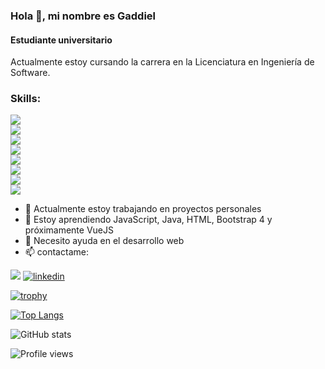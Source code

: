 ### Hola 👋, mi nombre es Gaddiel
#### Estudiante universitario


Actualmente estoy cursando la carrera en la Licenciatura en Ingeniería de Software.

<div>
  <h3>Skills:</h3>
  <div>
    <img src="https://img.shields.io/badge/java-Intermedio-black?style=for-the-badge&logo=java" /> 
  </div>
  <div>
    <img src="https://img.shields.io/badge/javascript-basico-black?style=for-the-badge&logo=javascript" />
  </div>
  <div>
    <img src="https://img.shields.io/badge/bootstrap4-basico-black?style=for-the-badge&logo=bootstrap" /> 
  </div>
  <div>
    <img src="https://img.shields.io/badge/html5-basico-black?style=for-the-badge&logo=html5" /> 
  </div>
  <div>
    <img src="https://img.shields.io/badge/linux-basico-black?style=for-the-badge&logo=linux" />
  </div>
  <div>
    <img src="https://img.shields.io/badge/Ubuntu-basico-black?style=for-the-badge&logo=ubuntu" />
  </div>
  <div>
    <img src='https://img.shields.io/badge/spring_boot-basico-black?style=for-the-badge&logo=spring' />
  </div>
  <div>
    <img src='https://img.shields.io/badge/docker-basico-black?style=for-the-badge&logo=docker' />
  </div>
  
</div>
  

- 🔭 Actualmente estoy trabajando en proyectos personales 
- 🌱 Estoy aprendiendo JavaScript, Java, HTML, Bootstrap 4 y próximamente VueJS 
- 🤔 Necesito ayuda en el desarrollo web 
- 📫 contactame:


<img src='https://img.shields.io/badge/gmail-gaddielgomez15@gmail.com-red?style=for-the-badge&logo=gmail' > [<img src='https://img.shields.io/badge/Linkedin-Gaddiel%20G%C3%B3mez%20Jim%C3%A9nez-blue?style=for-the-badge&logo=linkedin' alt='linkedin' >](https://www.linkedin.com/in/gaddiel-gómez-jiménez-b66093196/)    

[![trophy](https://github-profile-trophy.vercel.app/?username=gadd-gj)](https://github.com/ryo-ma/github-profile-trophy)

[![Top Langs](https://github-readme-stats.vercel.app/api/top-langs/?username=gadd-gj)](https://github.com/anuraghazra/github-readme-stats)

![GitHub stats](https://github-readme-stats.vercel.app/api?username=gadd-gj&show_icons=true&count_private=true)  

![Profile views](https://gpvc.arturio.dev/gadd-gj)  

